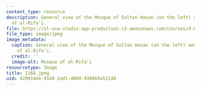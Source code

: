 ```yaml
---
content_type: resource
description: General view of the Mosque of Sultan Hasan (on the left) and the Mosque
  of al-Rifa'i.
file: https://ol-ocw-studio-app-production.s3.amazonaws.com/courses/4-615-the-architecture-of-cairo-spring-2002/420914de91d42ad1d004930864a511dd_1168.jpeg
file_type: image/jpeg
image_metadata:
  caption: General view of the Mosque of Sultan Hasan (on the left) and the Mosque
    of al-Rifa'i.
  credit: ''
  image-alt: Mosque of al-Rifa'i
resourcetype: Image
title: 1168.jpeg
uid: 420914de-91d4-2ad1-d004-930864a511dd
---
```

